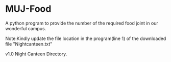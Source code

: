 # MUJ-Food
A python program to provide the number of the required food joint in our wonderful campus.


Note:Kindly update the file location in the program(line 1) of the downloaded file "Nightcanteen.txt" 

v1.0 Night Canteen Directory.
